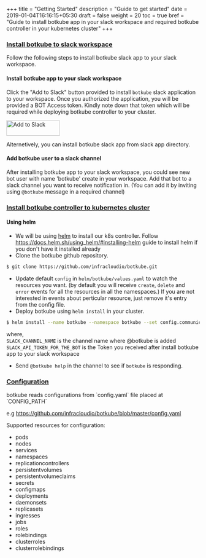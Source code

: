 +++
title = "Getting Started"
description = "Guide to get started"
date = 2019-01-04T16:16:15+05:30
draft = false
weight = 20
toc = true
bref = "Guide to install botkube app in your slack workspace and required botkube controller in your kubernetes cluster"
+++

<h3 class="section-head" id="h-install-botkube-slack"><a href="#h-install-botkube-slack">Install botkube to slack workspace</a></h3>

<p>Follow the following steps to install botkube slack app to your slack workspace.</p>

<h4>Install botkube app to your slack workspace</h4>

Click the "Add to Slack" button provided to install `botkube` slack application to your workspace. Once you authorized the application, you will be provided a BOT Access token. Kindly note down that token which will be required while deploying botkube controller to your cluster.

<a href="https://slack.com/oauth/authorize?scope=bot&client_id=12637824912.515475697794"><img alt="Add to Slack" height="40" width="139" src="https://platform.slack-edge.com/img/add_to_slack.png" srcset="https://platform.slack-edge.com/img/add_to_slack.png 1x, https://platform.slack-edge.com/img/add_to_slack@2x.png 2x" /></a>

Alternetively, you can install botkube slack app from slack app directory.

<h4>Add botkube user to a slack channel</h4>

After installing botkube app to your slack workspace, you could see new bot user with name 'botkube' create in your workspace. Add that bot to a slack channel you want to receive notification in.
(You can add it by inviting using `@botkube` message in a required channel)

<h3 class="section-head" id="h-install-botkube-k8s"><a href="#h-install-botkube-k8s">Install botkube controller to kubernetes cluster</a></h3>

<h4>Using helm</h4>

- We will be using [helm](https://helm.sh/) to install our k8s controller. Follow https://docs.helm.sh/using_helm/#installing-helm guide to install helm if you don't have it installed already
- Clone the botkube github repository.
```bash
$ git clone https://github.com/infracloudio/botkube.git
```

- Update default `config` in `helm/botkube/values.yaml` to watch the resources you want. (by default you will receive `create`, `delete` and `error` events for all the resources in all the namespaces.)
If you are not interested in events about perticular resource, just remove it's entry from the config file.
- Deploy botkube using `helm install` in your cluster.
```bash
$ helm install --name botkube --namespace botkube --set config.communications.slack.channel={SLACK_CHANNEL_NAME} --set config.communications.slack.token={SLACK_API_TOKEN_FOR_THE_BOT} helm/botkube/
```
where,<br>
`SLACK_CHANNEL_NAME` is the channel name where @botkube is added<br>
`SLACK_API_TOKEN_FOR_THE_BOT` is the Token you received after install botkube app to your slack workspace

- Send `@botkube help` in the channel to see if `botkube` is responding.

<h3 class="section-head" id="h-botkube-config"><a href="#h-botkube-config">Configuration</a></h3>
<p>
botkube reads configurations from `config.yaml` file placed at `CONFIG_PATH`

e.g https://github.com/infracloudio/botkube/blob/master/config.yaml

Supported resources for configuration:

- pods
- nodes
- services
- namespaces
- replicationcontrollers
- persistentvolumes
- persistentvolumeclaims
- secrets
- configmaps
- deployments
- daemonsets
- replicasets
- ingresses
- jobs
- roles
- rolebindings
- clusterroles
- clusterrolebindings
</p>
